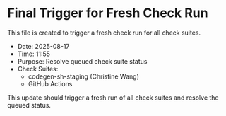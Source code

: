 # Final Trigger for Fresh Check Run

This file is created to trigger a fresh check run for all check suites.

- Date: 2025-08-17
- Time: 11:55
- Purpose: Resolve queued check suite status
- Check Suites:
  - codegen-sh-staging (Christine Wang)
  - GitHub Actions

This update should trigger a fresh run of all check suites and resolve the queued status.

